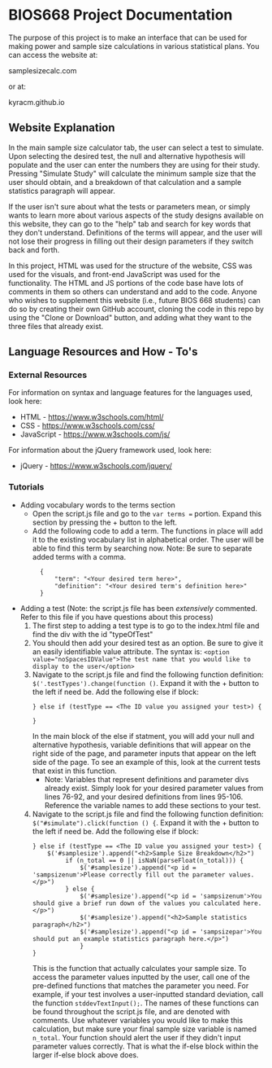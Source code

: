 # BIOS668 Project Documentation

The purpose of this project is to make an interface that can be used for making power and sample size calculations in various statistical plans. You can access the website at: 

samplesizecalc.com

or at: 

kyracm.github.io

## Website Explanation

In the main sample size calculator tab, the user can select a test to simulate. Upon selecting the desired test, the null and alternative hypothesis will populate and the user can enter the numbers they are using for their study. Pressing "Simulate Study" will calculate the minimum sample size that the user should obtain, and a breakdown of that calculation and a sample statistics paragraph will appear. 

If the user isn't sure about what the tests or parameters mean, or simply wants to learn more about various aspects of the study designs available on this website, they can go to the "help" tab and search for key words that they don't understand. Definitions of the terms will appear, and the user will not lose their progress in filling out their design parameters if they switch back and forth. 

In this project, HTML was used for the structure of the website, CSS was used for the visuals, and front-end JavaScript was used for the functionality. The HTML and JS portions of the code base have lots of comments in them so others can understand and add to the code. Anyone who wishes to supplement this website (i.e., future BIOS 668 students) can do so by creating their own GitHub account, cloning the code in this repo by using the "Clone or Download" button, and adding what they want to the three files that already exist. 

## Language Resources and How - To's

### External Resources
For information on syntax and language features for the languages used, look here: 
- HTML - https://www.w3schools.com/html/
- CSS - https://www.w3schools.com/css/
- JavaScript - https://www.w3schools.com/js/

For information about the jQuery framework used, look here: 
- jQuery - https://www.w3schools.com/jquery/

### Tutorials

- Adding vocabulary words to the terms section
  * Open the script.js file and go to the `var terms =` portion. Expand this section by pressing the + button to the left. 
  * Add the following code to add a term. The functions in place will add it to the existing vocabulary list in alphabetical order. The user will be able to find this term by searching now. Note: Be sure to separate added terms with a comma. 
    ```
      {
          "term": "<Your desired term here>",
          "definition": "<Your desired term's definition here>"
      }
    ```
- Adding a test (Note: the script.js file has been *extensively* commented. Refer to this file if you have questions about this process)
  1. The first step to adding a test type is to go to the index.html file and find the div with the id "typeOfTest"
  2. You should then add your desired test as an option. Be sure to give it an easily identifiable value attribute. The syntax is: `<option value="noSpacesIDValue">The test name that you would like to display to the user</option>`
  3. Navigate to the script.js file and find the following function definition: `$('.testTypes').change(function ()`. Expand it with the + button to the left if need be. Add the following else if block:
     ```
     } else if (testType == <The ID value you assigned your test>) {
       
     }
     ```
     In the main block of the else if statment, you will add your null and alternative hypothesis, variable definitions that will appear on the right side of the page, and parameter inputs that appear on the left side of the page. To see an example of this, look at the current tests that exist in this function. 
       - Note: Variables that represent definitions and parameter divs already exist. Simply look for your desired parameter values from lines 76-92, and your desired definitions from lines 95-106. Reference the variable names to add these sections to your test. 
  4. Navigate to the script.js file and find the following function definition: `$("#simulate").click(function () {`. Expand it with the + button to the left if need be. Add the following else if block:
     ```
     } else if (testType == <The ID value you assigned your test>) {
         $('#samplesize').append("<h2>Sample Size Breakdown</h2>")
              if (n_total == 0 || isNaN(parseFloat(n_total))) {
                  $('#samplesize').append("<p id = 'sampsizenum'>Please correctly fill out the parameter values.</p>")
              } else {
                  $('#samplesize').append("<p id = 'sampsizenum'>You should give a brief run down of the values you calculated here.</p>")
                  $('#samplesize').append("<h2>Sample statistics paragraph</h2>")
                  $('#samplesize').append("<p id = 'sampsizepar'>You should put an example statistics paragraph here.</p>")
                  }
     }
     ```
      This is the function that actually calculates your sample size. To access the parameter values inputted by the user, call one of the pre-defined functions that matches the parameter you need. For example, if your test involves a user-inputted standard deviation, call the function `stddevTextInput();`. The names of these functions can be found throughout the script.js file, and are denoted with comments. Use whatever variables you would like to make this calculation, but make sure your final sample size variable is named `n_total`. Your function should alert the user if they didn't input parameter values correctly. That is what the if-else block within the larger if-else block above does.
